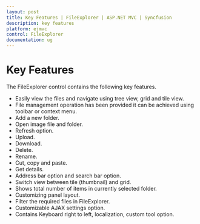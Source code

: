 ```yaml
---
layout: post
title: Key Features | FileExplorer | ASP.NET MVC | Syncfusion
description: key features
platform: ejmvc
control: FileExplorer
documentation: ug
---
```


# Key Features

The FileExplorer control contains the following key features.

* Easily view the files and navigate using tree view, grid and tile view.
* File management operation has been provided it can be achieved using toolbar or context menu.
* Add a new folder.
* Open image file and folder.
* Refresh option.
* Upload.
* Download.
* Delete.
* Rename.
* Cut, copy and paste.
* Get details.
* Address bar option and search bar option.
* Switch view between tile (thumbnail) and grid.
* Shows total number of items in currently selected folder.
* Customizing panel layout.
* Filter the required files in FileExplorer.
* Customizable AJAX settings option.
* Contains Keyboard right to left, localization, custom tool option.
